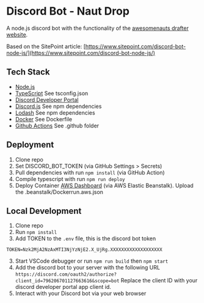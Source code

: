 # Discord Bot - Naut Drop

A node.js discord bot with the functionality of the [awesomenauts drafter website](https://github.com/JeffSallans/awesomenauts-drafter).

Based on the SitePoint  article: [https://www.sitepoint.com/discord-bot-node-js/](https://www.sitepoint.com/discord-bot-node-js/)

## Tech Stack

- [Node.js](http://nodejs.org/)
- [TypeScript]() See tsconfig.json
- [Discord Developer Portal](https://discord.com/developers/applications)
- [Discord.js]() See npm dependencies
- [Lodash]() See npm dependencies
- [Docker]() See Dockerfile
- [Github Actions]() See .github folder

## Deployment

1. Clone repo
2. Set DISCORD_BOT_TOKEN (via GitHub Settings > Secrets)
2. Pull dependencies with run `npm install` (via GitHub Action)
3. Compile typescript with run `npm run deploy`
5. Deploy Container [AWS Dashboard](https://us-east-2.console.aws.amazon.com/elasticbeanstalk/home?region=us-east-2#/environment/dashboard?applicationName=discord-bot-naut-drop&environmentId=e-e7fkkyp7qa) (via AWS Elastic Beanstalk).  Upload the .beanstalk/Dockerrun.aws.json

## Local Development

1. Clone repo
2. Run `npm install`
3. Add TOKEN to the `.env` file, this is the discord bot token
```
TOKEN=Nzk2MjA2NzAxMTI3NjYzNjE2.X_UjRg.XXXXXXXXXXXXXXXXXXX
```
3. Start VSCode debugger or run `npm run build` then `npm start`
4. Add the discord bot to your server with the following URL
`https://discord.com/oauth2/authorize?client_id=796206701127663616&scope=bot`
Replace the client ID with your discord developer portal app client id.
5. Interact with your Discord bot via your web browser

